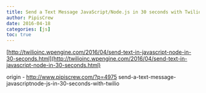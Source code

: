 ```yaml
---
title: Send a Text Message JavaScript/Node.js in 30 seconds with Twilio
author: PipisCrew
date: 2016-04-18
categories: [js]
toc: true
---
```


[http://twilioinc.wpengine.com/2016/04/send-text-in-javascript-node-in-30-seconds.html](http://twilioinc.wpengine.com/2016/04/send-text-in-javascript-node-in-30-seconds.html)

origin - http://www.pipiscrew.com/?p=4975 send-a-text-message-javascriptnode-js-in-30-seconds-with-twilio